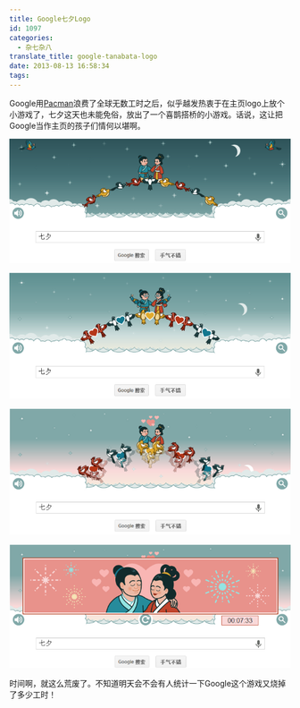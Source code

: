 ```yaml
---
title: Google七夕Logo
id: 1097
categories:
  - 杂七杂八
translate_title: google-tanabata-logo
date: 2013-08-13 16:58:34
tags:
---
```


Google用[Pacman](http://www.google.com/doodles/30th-anniversary-of-pac-man)浪费了全球无数工时之后，似乎越发热衷于在主页logo上放个小游戏了，七夕这天也未能免俗，放出了一个喜鹊搭桥的小游戏。话说，这让把Google当作主页的孩子们情何以堪啊。

![](/assets/img/blogimgs/google_logo/lev1.png) 

![](/assets/img/blogimgs/google_logo/lev2.png) 

![](/assets/img/blogimgs/google_logo/lev3.png) 

![](/assets/img/blogimgs/google_logo/End.png) 

时间啊，就这么荒废了。不知道明天会不会有人统计一下Google这个游戏又烧掉了多少工时！